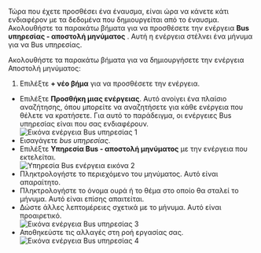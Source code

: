 Τώρα που έχετε προσθέσει ένα έναυσμα, είναι ώρα να κάνετε κάτι ενδιαφέρον με τα δεδομένα που δημιουργείται από το έναυσμα. Ακολουθήστε τα παρακάτω βήματα για να προσθέσετε την ενέργεια **Bus υπηρεσίας - αποστολή μηνύματος** . Αυτή η ενέργεια στέλνει ένα μήνυμα για να Bus υπηρεσίας.  

Ακολουθήστε τα παρακάτω βήματα για να δημιουργήσετε την ενέργεια Αποστολή μηνύματος:  

1. Επιλέξτε **+ νέο βήμα** για να προσθέσετε την ενέργεια.  
- Επιλέξτε **Προσθήκη μιας ενέργειας**. Αυτό ανοίγει ένα πλαίσιο αναζήτησης, όπου μπορείτε να αναζητήσετε για κάθε ενέργεια που θέλετε να κρατήσετε. Για αυτό το παράδειγμα, οι ενέργειες Bus υπηρεσίας είναι που σας ενδιαφέρουν.    
![Εικόνα ενέργεια Bus υπηρεσίας 1](./media/connectors-create-api-servicebus/action-1.png)   
- Εισαγάγετε *bus υπηρεσίας*.  
- Επιλέξτε **Υπηρεσία Bus - αποστολή μηνύματος** με την ενέργεια που εκτελείται.  
![Υπηρεσία Bus ενέργεια εικόνα 2](./media/connectors-create-api-servicebus/action-2.png)    
- Πληκτρολογήστε το περιεχόμενο του μηνύματος. Αυτό είναι απαραίτητο.  
- Πληκτρολογήστε το όνομα ουρά ή το θέμα στο οποίο θα σταλεί το μήνυμα. Αυτό είναι επίσης απαιτείται.   
- Δώστε άλλες λεπτομέρειες σχετικά με το μήνυμα. Αυτό είναι προαιρετικό.     
![Εικόνα ενέργεια Bus υπηρεσίας 3](./media/connectors-create-api-servicebus/action-3.png)    
- Αποθηκεύστε τις αλλαγές στη ροή εργασίας σας.   
![Εικόνα ενέργεια Bus υπηρεσίας 4](./media/connectors-create-api-servicebus/action-4.png)     
